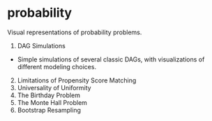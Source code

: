 # probability
Visual representations of probability problems.

1. DAG Simulations  
- Simple simulations of several classic DAGs, with visualizations of different modeling choices.
2. Limitations of Propensity Score Matching
3. Universality of Uniformity
4. The Birthday Problem
5. The Monte Hall Problem
6. Bootstrap Resampling

